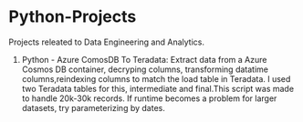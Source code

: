 # Python-Projects
Projects releated to Data Engineering and Analytics.
1. Python - Azure ComosDB To Teradata:
   Extract data from a Azure Cosmos DB container, decryping columns, transforming datatime columns,reindexing columns to match the load table in Teradata. I used two Teradata tables for this, intermediate and final.This script was made to handle 20k-30k records. If runtime becomes a problem for larger datasets, try parameterizing by dates.

